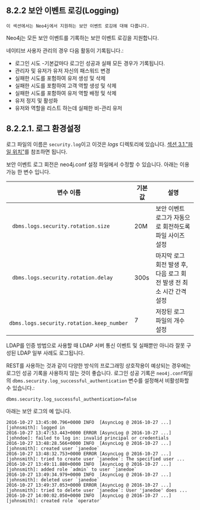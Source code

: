 
## 8.2.2 보안 이벤트 로깅(Logging)

```
이 섹션에서는 Neo4j에서 지원하는 보안 이벤트 로깅에 대해 다룹니다. 
```

Neo4j는 모든 보안 이벤트를 기록하는 보안 이벤트 로깅을 지원합니다. 
 
네이티브 사용자 관리의 경우 다음 활동이 기록됩니다.:

+ 로그인 시도 -기본값마다 로그인 성공과 실패 모든 경우가 기록됩니다. 
+ 관리자 및 유저가 유저 자신의 패스워드 변경
+ 실패한 시도를 포험하여 유저 생성 및 삭제
+ 실패한 시도를 포함하여 고객 역할 생성 및 삭제 
+ 실패한 시도를 포함하여 유저 역할 배정 및 삭제
+ 유저 정지 및 활성화 
+ 유저와 역할을 리스트 하는데 실패한 비-관리 유저 

## 8.2.2.1. 로그 환경설정

로그 파일의 이름은 ```security.log```이고 이것은 *logs* 디렉토리에 있습니다. [섹션 3.1,"파일 위치"](../../configuration/file-locations)를 참조하면 됩니다. 

보안 이벤트 로그 회전은 neo4j.conf 설정 파일에서 수정할 수 있습니다. 아래는 이용가능 한 변수 입니다. 

| 변수 이름                                      | 기본 값 | 설명                                                         |
| ---------------------------------------------- | ------- | ------------------------------------------------------------ |
| ``` dbms.logs.security.rotation.size```        | 20M     | 보안 이벤트 로그가 자동으로 회전하도록 파일 사이즈 설정      |
| ``` dbms.logs.security.rotation.delay```       | 300s    | 마지막 로그 회전 발생 후, 다음 로그 회전 발생 전 최소 시간 간격 설정 |
| ``` dbms.logs.security.rotation.keep_number``` | 7       | 저장된 로그 파일의 개수 설정                                 |


LDAP를 인증 방법으로 사용할 때 LDAP 서버 통신 이벤트 및 실패뿐만 아니라 잘못 구성된 LDAP 일부 사례도 로그됩니다. 

REST를 사용하는 것과 같이 다양한 방식의 프로그래밍 상호작용이 예상되는 경우에는 로그인 성공 기록을 사용하지 않는 것이 좋습니다. 로그인 성공 기록은 ```neo4j.conf```파일의 ```dbms.security.log_successful_authentication``` 변수를 설정해서 비활성화할 수 있습니다.: 

```dbms.security.log_successful_authentication=false```

아래는 보안 로그의 예 입니다. 

```
2016-10-27 13:45:00.796+0000 INFO  [AsyncLog @ 2016-10-27 ...]  [johnsmith]: logged in
2016-10-27 13:47:53.443+0000 ERROR [AsyncLog @ 2016-10-27 ...]  [johndoe]: failed to log in: invalid principal or credentials
2016-10-27 13:48:28.566+0000 INFO  [AsyncLog @ 2016-10-27 ...]  [johnsmith]: created user `janedoe`
2016-10-27 13:48:32.753+0000 ERROR [AsyncLog @ 2016-10-27 ...]  [johnsmith]: tried to create user `janedoe`: The specified user ...
2016-10-27 13:49:11.880+0000 INFO  [AsyncLog @ 2016-10-27 ...]  [johnsmith]: added role `admin` to user `janedoe`
2016-10-27 13:49:34.979+0000 INFO  [AsyncLog @ 2016-10-27 ...]  [johnsmith]: deleted user `janedoe`
2016-10-27 13:49:37.053+0000 ERROR [AsyncLog @ 2016-10-27 ...]  [johnsmith]: tried to delete user `janedoe`: User 'janedoe' does ...
2016-10-27 14:00:02.050+0000 INFO  [AsyncLog @ 2016-10-27 ...]  [johnsmith]: created role `operator`
```
